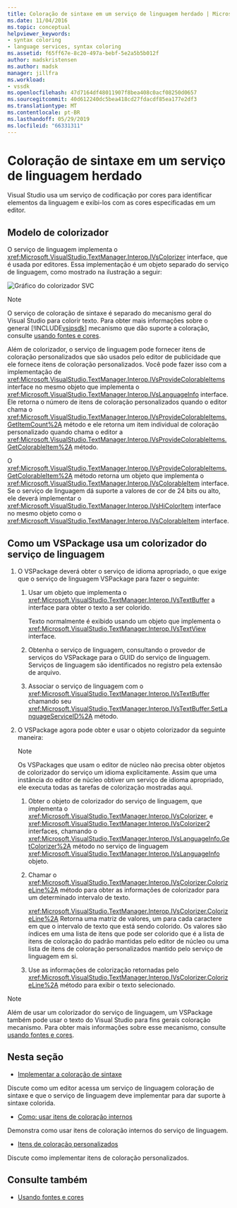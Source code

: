 ```yaml
---
title: Coloração de sintaxe em um serviço de linguagem herdado | Microsoft Docs
ms.date: 11/04/2016
ms.topic: conceptual
helpviewer_keywords:
- syntax coloring
- language services, syntax coloring
ms.assetid: f65ff67e-8c20-497a-bebf-5e2a5b5b012f
author: madskristensen
ms.author: madsk
manager: jillfra
ms.workload:
- vssdk
ms.openlocfilehash: 47d7164df48011907f8bea408c0acf08250d0657
ms.sourcegitcommit: 40d612240dc5bea418cd27fdacdf85ea177e2df3
ms.translationtype: MT
ms.contentlocale: pt-BR
ms.lasthandoff: 05/29/2019
ms.locfileid: "66331311"
---
```

# <a name="syntax-coloring-in-a-legacy-language-service"></a>Coloração de sintaxe em um serviço de linguagem herdado

Visual Studio usa um serviço de codificação por cores para identificar elementos da linguagem e exibi-los com as cores especificadas em um editor.

## <a name="colorizer-model"></a>Modelo de colorizador
 O serviço de linguagem implementa o <xref:Microsoft.VisualStudio.TextManager.Interop.IVsColorizer> interface, que é usada por editores. Essa implementação é um objeto separado do serviço de linguagem, como mostrado na ilustração a seguir:

 ![Gráfico do colorizador SVC](../../extensibility/internals/media/figlgsvccolorizer.gif)

> [!NOTE]
> O serviço de coloração de sintaxe é separado do mecanismo geral do Visual Studio para colorir texto. Para obter mais informações sobre o general [!INCLUDE[vsipsdk](../../extensibility/includes/vsipsdk_md.md)] mecanismo que dão suporte a coloração, consulte [usando fontes e cores](../../extensibility/using-fonts-and-colors.md).

 Além de colorizador, o serviço de linguagem pode fornecer itens de coloração personalizados que são usados pelo editor de publicidade que ele fornece itens de coloração personalizados. Você pode fazer isso com a implementação de <xref:Microsoft.VisualStudio.TextManager.Interop.IVsProvideColorableItems> interface no mesmo objeto que implementa o <xref:Microsoft.VisualStudio.TextManager.Interop.IVsLanguageInfo> interface. Ele retorna o número de itens de coloração personalizados quando o editor chama o <xref:Microsoft.VisualStudio.TextManager.Interop.IVsProvideColorableItems.GetItemCount%2A> método e ele retorna um item individual de coloração personalizado quando chama o editor a <xref:Microsoft.VisualStudio.TextManager.Interop.IVsProvideColorableItems.GetColorableItem%2A> método.

 O <xref:Microsoft.VisualStudio.TextManager.Interop.IVsProvideColorableItems.GetColorableItem%2A> método retorna um objeto que implementa o <xref:Microsoft.VisualStudio.TextManager.Interop.IVsColorableItem> interface. Se o serviço de linguagem dá suporte a valores de cor de 24 bits ou alto, ele deverá implementar o <xref:Microsoft.VisualStudio.TextManager.Interop.IVsHiColorItem> interface no mesmo objeto como o <xref:Microsoft.VisualStudio.TextManager.Interop.IVsColorableItem> interface.

## <a name="how-a-vspackage-uses-a-language-service-colorizer"></a>Como um VSPackage usa um colorizador do serviço de linguagem

1. O VSPackage deverá obter o serviço de idioma apropriado, o que exige que o serviço de linguagem VSPackage para fazer o seguinte:

    1. Usar um objeto que implementa o <xref:Microsoft.VisualStudio.TextManager.Interop.IVsTextBuffer> a interface para obter o texto a ser colorido.

         Texto normalmente é exibido usando um objeto que implementa o <xref:Microsoft.VisualStudio.TextManager.Interop.IVsTextView> interface.

    2. Obtenha o serviço de linguagem, consultando o provedor de serviços do VSPackage para o GUID do serviço de linguagem. Serviços de linguagem são identificados no registro pela extensão de arquivo.

    3. Associar o serviço de linguagem com o <xref:Microsoft.VisualStudio.TextManager.Interop.IVsTextBuffer> chamando seu <xref:Microsoft.VisualStudio.TextManager.Interop.IVsTextBuffer.SetLanguageServiceID%2A> método.

2. O VSPackage agora pode obter e usar o objeto colorizador da seguinte maneira:

    > [!NOTE]
    > Os VSPackages que usam o editor de núcleo não precisa obter objetos de colorizador do serviço um idioma explicitamente. Assim que uma instância do editor de núcleo obtiver um serviço de idioma apropriado, ele executa todas as tarefas de colorização mostradas aqui.

    1. Obter o objeto de colorizador do serviço de linguagem, que implementa o <xref:Microsoft.VisualStudio.TextManager.Interop.IVsColorizer>, e <xref:Microsoft.VisualStudio.TextManager.Interop.IVsColorizer2> interfaces, chamando o <xref:Microsoft.VisualStudio.TextManager.Interop.IVsLanguageInfo.GetColorizer%2A> método no serviço de linguagem <xref:Microsoft.VisualStudio.TextManager.Interop.IVsLanguageInfo> objeto.

    2. Chamar o <xref:Microsoft.VisualStudio.TextManager.Interop.IVsColorizer.ColorizeLine%2A> método para obter as informações de colorizador para um determinado intervalo de texto.

         <xref:Microsoft.VisualStudio.TextManager.Interop.IVsColorizer.ColorizeLine%2A> Retorna uma matriz de valores, um para cada caractere em que o intervalo de texto que está sendo colorido. Os valores são índices em uma lista de itens que pode ser colorido que é a lista de itens de coloração do padrão mantidas pelo editor de núcleo ou uma lista de itens de coloração personalizados mantido pelo serviço de linguagem em si.

    3. Use as informações de colorização retornadas pelo <xref:Microsoft.VisualStudio.TextManager.Interop.IVsColorizer.ColorizeLine%2A> método para exibir o texto selecionado.

> [!NOTE]
> Além de usar um colorizador do serviço de linguagem, um VSPackage também pode usar o texto do Visual Studio para fins gerais coloração mecanismo. Para obter mais informações sobre esse mecanismo, consulte [usando fontes e cores](../../extensibility/using-fonts-and-colors.md).

## <a name="in-this-section"></a>Nesta seção
- [Implementar a coloração de sintaxe](../../extensibility/internals/implementing-syntax-coloring.md)

 Discute como um editor acessa um serviço de linguagem coloração de sintaxe e que o serviço de linguagem deve implementar para dar suporte à sintaxe colorida.

- [Como: usar itens de coloração internos](../../extensibility/internals/how-to-use-built-in-colorable-items.md)

 Demonstra como usar itens de coloração internos do serviço de linguagem.

- [Itens de coloração personalizados](../../extensibility/internals/custom-colorable-items.md)

 Discute como implementar itens de coloração personalizados.

## <a name="see-also"></a>Consulte também

- [Usando fontes e cores](../../extensibility/using-fonts-and-colors.md)